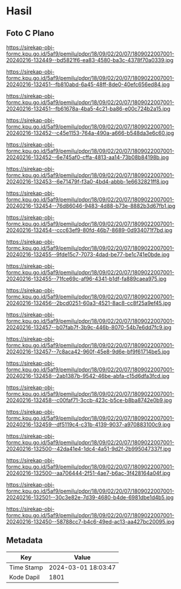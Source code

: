 # Hasil

## Foto C Plano

https://sirekap-obj-formc.kpu.go.id/5af9/pemilu/pdpr/18/09/02/20/07/1809022007001-20240216-132449--bd5821f6-ea83-4580-ba3c-4378f70a0339.jpg

https://sirekap-obj-formc.kpu.go.id/5af9/pemilu/pdpr/18/09/02/20/07/1809022007001-20240216-132451--fb810abd-6a45-48ff-8de0-40efc656ed84.jpg

https://sirekap-obj-formc.kpu.go.id/5af9/pemilu/pdpr/18/09/02/20/07/1809022007001-20240216-132451--fb61678a-4ba5-4c21-ba86-e00c724b2a15.jpg

https://sirekap-obj-formc.kpu.go.id/5af9/pemilu/pdpr/18/09/02/20/07/1809022007001-20240216-132452--c45e1153-764a-490a-a666-b548da3e6c60.jpg

https://sirekap-obj-formc.kpu.go.id/5af9/pemilu/pdpr/18/09/02/20/07/1809022007001-20240216-132452--6e745af0-cffa-4813-aa14-73b08b84198b.jpg

https://sirekap-obj-formc.kpu.go.id/5af9/pemilu/pdpr/18/09/02/20/07/1809022007001-20240216-132453--6e71479f-f3a0-4bd4-abbb-1e6632821ff8.jpg

https://sirekap-obj-formc.kpu.go.id/5af9/pemilu/pdpr/18/09/02/20/07/1809022007001-20240216-132454--76d86046-9483-4d88-b73e-8882b3d67fb1.jpg

https://sirekap-obj-formc.kpu.go.id/5af9/pemilu/pdpr/18/09/02/20/07/1809022007001-20240216-132454--ccc63ef9-80fd-46b7-8689-0d934071f7bd.jpg

https://sirekap-obj-formc.kpu.go.id/5af9/pemilu/pdpr/18/09/02/20/07/1809022007001-20240216-132455--9fde15c7-7073-4dad-be77-be1c741e0bde.jpg

https://sirekap-obj-formc.kpu.go.id/5af9/pemilu/pdpr/18/09/02/20/07/1809022007001-20240216-132455--71fce69c-af96-4341-b1df-fa889caea975.jpg

https://sirekap-obj-formc.kpu.go.id/5af9/pemilu/pdpr/18/09/02/20/07/1809022007001-20240216-132456--2bcd0251-60a3-4521-8ac8-cc8f25a9ef45.jpg

https://sirekap-obj-formc.kpu.go.id/5af9/pemilu/pdpr/18/09/02/20/07/1809022007001-20240216-132457--b07fab7f-3b9c-446b-8070-54b7e6dd7fc9.jpg

https://sirekap-obj-formc.kpu.go.id/5af9/pemilu/pdpr/18/09/02/20/07/1809022007001-20240216-132457--7c8aca42-960f-45e8-9d6e-bf9f61714be5.jpg

https://sirekap-obj-formc.kpu.go.id/5af9/pemilu/pdpr/18/09/02/20/07/1809022007001-20240216-132458--2ab1387b-9542-46be-abfa-c15d6dfa3fcd.jpg

https://sirekap-obj-formc.kpu.go.id/5af9/pemilu/pdpr/18/09/02/20/07/1809022007001-20240216-132458--c00faf71-3ccb-423c-b5ce-b8ba8742e0b9.jpg

https://sirekap-obj-formc.kpu.go.id/5af9/pemilu/pdpr/18/09/02/20/07/1809022007001-20240216-132459--df5119c4-c31b-4139-9037-a970883100c9.jpg

https://sirekap-obj-formc.kpu.go.id/5af9/pemilu/pdpr/18/09/02/20/07/1809022007001-20240216-132500--42da41e4-1dc4-4a51-9d2f-2b995047337f.jpg

https://sirekap-obj-formc.kpu.go.id/5af9/pemilu/pdpr/18/09/02/20/07/1809022007001-20240216-132500--aa706444-2f51-4ae7-b6ac-3f428164a04f.jpg

https://sirekap-obj-formc.kpu.go.id/5af9/pemilu/pdpr/18/09/02/20/07/1809022007001-20240216-132501--30c3e82e-7d39-4680-b4de-6981dbe1d4b5.jpg

https://sirekap-obj-formc.kpu.go.id/5af9/pemilu/pdpr/18/09/02/20/07/1809022007001-20240216-132450--58788cc7-b4c6-49ed-ac13-aa427bc20095.jpg


## Metadata

| Key        | Value               |
| ---------- | ------------------- |
| Time Stamp | 2024-03-01 18:03:47 |
| Kode Dapil | 1801                |



